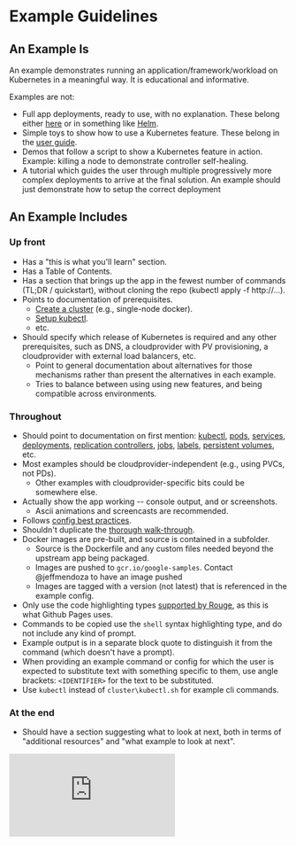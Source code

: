<!-- BEGIN MUNGE: UNVERSIONED_WARNING -->


<!-- END MUNGE: UNVERSIONED_WARNING -->

# Example Guidelines

## An Example Is

An example demonstrates running an application/framework/workload on
Kubernetes in a meaningful way. It is educational and informative.

Examples are not:

* Full app deployments, ready to use, with no explanation. These
  belong either
  [here](https://github.com/kubernetes/application-dm-templates) or in
  something like [Helm](https://github.com/helm/charts).
* Simple toys to show how to use a Kubernetes feature. These belong in
  the [user guide](../docs/user-guide/).
* Demos that follow a script to show a Kubernetes feature in
  action. Example: killing a node to demonstrate controller
  self-healing.
* A tutorial which guides the user through multiple progressively more
  complex deployments to arrive at the final solution. An example
  should just demonstrate how to setup the correct deployment

## An Example Includes

### Up front

* Has a "this is what you'll learn" section.
* Has a Table of Contents.
* Has a section that brings up the app in the fewest number of
  commands (TL;DR / quickstart), without cloning the repo (kubectl
  apply -f http://...).
* Points to documentation of prerequisites.
  * [Create a cluster](../docs/getting-started-guides/) (e.g., single-node docker).
  * [Setup kubectl](../docs/user-guide/prereqs.md).
  * etc.
* Should specify which release of Kubernetes is required and any other
  prerequisites, such as DNS, a cloudprovider with PV provisioning, a
  cloudprovider with external load balancers, etc.
  * Point to general documentation about alternatives for those
    mechanisms rather than present the alternatives in each example.
  * Tries to balance between using using new features, and being
    compatible across environments.

### Throughout

* Should point to documentation on first mention:
  [kubectl](../docs/user-guide/kubectl-overview.md),
  [pods](../docs/user-guide/pods.md),
  [services](../docs/user-guide/services.md),
  [deployments](../docs/user-guide/deployments.md),
  [replication controllers](../docs/user-guide/replication-controller.md),
  [jobs](../docs/user-guide/jobs.md),
  [labels](../docs/user-guide/labels.md),
  [persistent volumes](../docs/user-guide/persistent-volumes.md),
  etc.
* Most examples should be cloudprovider-independent (e.g., using PVCs, not PDs).
  * Other examples with cloudprovider-specific bits could be somewhere else.
* Actually show the app working -- console output, and or screenshots.
  * Ascii animations and screencasts are recommended.
* Follows [config best practices](../docs/user-guide/config-best-practices.md).
* Shouldn't duplicate the [thorough walk-through](../docs/user-guide/#thorough-walkthrough).
* Docker images are pre-built, and source is contained in a subfolder.
  * Source is the Dockerfile and any custom files needed beyond the
    upstream app being packaged.
  * Images are pushed to `gcr.io/google-samples`. Contact @jeffmendoza
    to have an image pushed
  * Images are tagged with a version (not latest) that is referenced
    in the example config.
* Only use the code highlighting types
  [supported by Rouge](https://github.com/jneen/rouge/wiki/list-of-supported-languages-and-lexers),
  as this is what Github Pages uses.
* Commands to be copied use the `shell` syntax highlighting type, and
  do not include any kind of prompt.
* Example output is in a separate block quote to distinguish it from
  the command (which doesn't have a prompt).
* When providing an example command or config for which the user is
  expected to substitute text with something specific to them, use
  angle brackets: `<IDENTIFIER>` for the text to be substituted.
* Use `kubectl` instead of `cluster\kubectl.sh` for example cli
  commands.

### At the end

* Should have a section suggesting what to look at next, both in terms
  of "additional resources" and "what example to look at next".




<!-- BEGIN MUNGE: IS_VERSIONED -->
<!-- TAG IS_VERSIONED -->
<!-- END MUNGE: IS_VERSIONED -->


<!-- BEGIN MUNGE: GENERATED_ANALYTICS -->
[![Analytics](https://kubernetes-site.appspot.com/UA-36037335-10/GitHub/examples/guidelines.md?pixel)]()
<!-- END MUNGE: GENERATED_ANALYTICS -->

